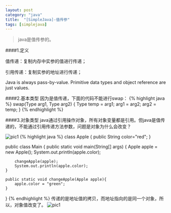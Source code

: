 ```yaml
---
layout: post
category: "java"
title:  "[SimpleJava]-值传参"
tags: [simplejava]
---
```

>java是值传参的。

####1.定义

值传递：复制内存中实参的值进行传递；

引用传递：复制实参的地址进行传递；

Java is always pass-by-value. Primitive data types and object reference are just values.

####2.基本类型
因为是值传递，下面的代码不能进行swap：
{% highlight java %}
swap(Type arg1, Type arg2) {
    Type temp = arg1;
    arg1 = arg2;
    arg2 = temp;
}
{% endhighlight %}

####3.对象类型
java通过引用操作对象，所有对象变量都是引用。但java是值传递的，不能通过引用传递方法参数，问题是对象为什么会改变？

![pic1](http://www.programcreek.com/wp-content/uploads/2011/08/java-pass-by-value1.jpg)
{% highlight java %}
class Apple {
	public String color="red";
}
 
public class Main {
	public static void main(String[] args) {
		Apple apple = new Apple();
		System.out.println(apple.color);
 
		changeApple(apple);
		System.out.println(apple.color);
	}
 
	public static void changeApple(Apple apple){
		apple.color = "green";
	}
}
{% endhighlight %}
传递的是地址值的拷贝，而地址指向的是同一个对象，所以，对象值改变了。
![pic1](http://www.programcreek.com/wp-content/uploads/2011/08/copied-reference.jpg)

